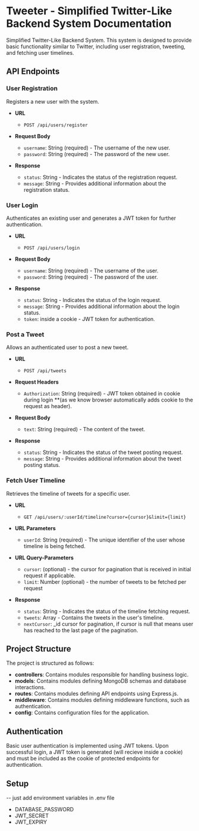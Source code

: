 
# Tweeter - Simplified Twitter-Like Backend System Documentation

Simplified Twitter-Like Backend System. This system is designed to provide basic functionality similar to Twitter, including user registration, tweeting, and fetching user timelines.

## API Endpoints

### User Registration

Registers a new user with the system.

- **URL**
  - `POST /api/users/register`

- **Request Body**
  - `username`: String (required) - The username of the new user.
  - `password`: String (required) - The password of the new user.

- **Response**
  - `status`: String - Indicates the status of the registration request.
  - `message`: String - Provides additional information about the registration status.

### User Login

Authenticates an existing user and generates a JWT token for further authentication.

- **URL**
  - `POST /api/users/login`

- **Request Body**
  - `username`: String (required) - The username of the user.
  - `password`: String (required) - The password of the user.

- **Response**
  - `status`: String - Indicates the status of the login request.
  - `message`: String - Provides additional information about the login status.
  - `token`: inside a cookie - JWT token for authentication.

### Post a Tweet

Allows an authenticated user to post a new tweet.

- **URL**
  - `POST /api/tweets`

- **Request Headers**
  - `Authorization`: String (required) - JWT token obtained in cookie during login **(as we know browser automatically adds cookie to the request as header).

- **Request Body**
  - `text`: String (required) - The content of the tweet.

- **Response**
  - `status`: String - Indicates the status of the tweet posting request.
  - `message`: String - Provides additional information about the tweet posting status.

### Fetch User Timeline

Retrieves the timeline of tweets for a specific user.

- **URL**
  - `GET /api/users/:userId/timeline?cursor={cursor}&limit={limit}`

- **URL Parameters**
  - `userId`: String (required) - The unique identifier of the user whose timeline is being fetched.

- **URL Query-Parameters**
  - `cursor`: (optional) - the cursor for pagination that is received in initial request if applicable.
  - `limit`: Number (optional) - the number of tweets to be fetched per request

- **Response**
  - `status`: String - Indicates the status of the timeline fetching request.
  - `tweets`: Array - Contains the tweets in the user's timeline.
  - `nextCursor`: _id cursor for pagination, if cursor is null that means user has reached to the last page of the pagination.

## Project Structure

The project is structured as follows:

- **controllers**: Contains modules responsible for handling business logic.
- **models**: Contains modules defining MongoDB schemas and database interactions.
- **routes**: Contains modules defining API endpoints using Express.js.
- **middleware**: Contains modules defining middleware functions, such as authentication.
- **config**: Contains configuration files for the application.

## Authentication

Basic user authentication is implemented using JWT tokens. Upon successful login, a JWT token is generated (will recieve inside a cookie) and must be included as the cookie of protected endpoints for authentication.

## Setup
-- just add environment variables in .env file
- DATABASE_PASSWORD
- JWT_SECRET
- JWT_EXPIRY

